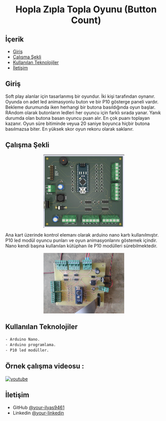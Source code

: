 
<h1 align="center">Hopla Zıpla Topla Oyunu (Button Count)</h1>

## İçerik

- [Giriş](#Giriş)
- [Çalışma Şekli](#Çalışma-Şekli)
- [Kullanılan Teknolojiler](#Kullanılan-Teknolojiler)
- [İletişim](#İletişim)

## Giriş

Soft play alanlar için tasarlanmış bir oyundur. İki kişi tarafından oynanır. Oyunda on adet led animasyonlu buton ve bir P10 gösterge paneli vardır. 
Bekleme durumunda iken herhangi bir butona basıldığında oyun  başlar. RAndom olarak butonların ledleri her oyuncu için farklı sırada yanar. Yanık durumda olan butona basan oyuncu puan alır. En çok puanı toplayan kazanır. Oyun süre bitiminde veyua 20 saniye boyunca hiçbir butona basılmazsa biter. En yüksek skor oyun rekoru olarak saklanır.

## Çalışma Şekli

<p  align="center">
     <img src="schematic-pcb/btn_say_oyun.jpg" alt="mlx90614" width="50%" height="30%" align="center" style="margin-right:15px" border: 5px solid #555>
</p>



Ana kart üzerinde kontrol elemanı olarak arduino nano kartı kullanılmıştır. P10 led modül oyuncu punları ve oyun animasyonlarını göstemek içindir. Nano kendi başına kullanılan kütüphan ile P10 modülleri sürebilmektedir.

<p  align="center">
     <img src="schematic-pcb/pcb-yerlesim.jpg" alt="mlx90614" width="50%" height="30%" align="center" style="margin-right:15px" border: 5px solid #555>
</p>



## Kullanılan Teknolojiler

```bash
- Arduino Nano.
- Arduino programlama.
- P10 led modüller.


```

## Örnek çalışma videosu :

<a href="https://youtu.be/Q9nUwOI7k6M" target="_blank">
     <img src="https://camo.githubusercontent.com/241d4106ff5edca2ee25e04dcf4546fad9d20b626f7a10990307e8f83e95459f/68747470733a2f2f696d672e736869656c64732e696f2f62616467652f796f75747562652d2532334646303030302e7376673f267374796c653d666f722d7468652d6261646765266c6f676f3d796f7574756265266c6f676f436f6c6f723d7768697465253232" alt="youtube"  align="center" style="margin-right:15px" border: 5px solid #555>
</a>

## İletişim

- GitHub [@your-ilyas9461](https://github.com/ilyas9461)
- Linkedin [@your-linkedin](https://www.linkedin.com/in/ilyas-yağcioğlu-6a6b17217)
